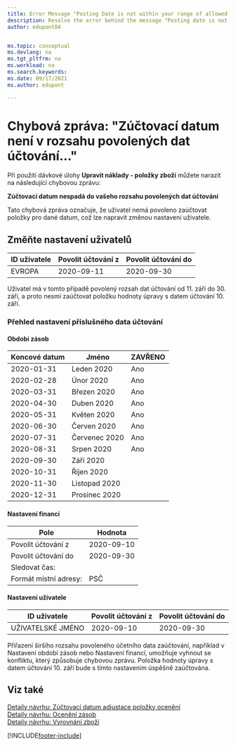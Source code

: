 ```yaml
---
title: Error Message "Posting Date is not within your range of allowed posting dates"
description: Resolve the error behind the message "Posting date is not within your range of allowed posting dates" when running the Adjust Cost - Item Entries batch job.
author: edupont04


ms.topic: conceptual
ms.devlang: na
ms.tgt_pltfrm: na
ms.workload: na
ms.search.keywords:
ms.date: 09/17/2021
ms.author: edupont

---
```


# Chybová zpráva: "Zúčtovací datum není v rozsahu povolených dat účtování..."

Při použití dávkové úlohy **Upravit náklady - položky zboží** můžete narazit na následující chybovou zprávu:

**Zúčtovací datum nespadá do vašeho rozsahu povolených dat účtování**

Tato chybová zpráva označuje, že uživatel nemá povoleno zaúčtovat položky pro dané datum, což lze napravit změnou nastavení uživatele.

## Změňte nastavení uživatelů

| ID uživatele | Povolit účtování z | Povolit účtování do |
|---------|---------|--------|
| EVROPA | 2020-09-11 | 2020-09-30 |

Uživatel má v tomto případě povolený rozsah dat účtování od 11. září do 30. září, a proto nesmí zaúčtovat položku hodnoty úpravy s datem účtování 10. září.

### Přehled nastavení příslušného data účtování

#### Období zásob

| Koncové datum | Jméno | ZAVŘENO |
|---------|---------|---------|
| 2020-01-31 | Leden 2020 | Ano |
| 2020-02-28 | Únor 2020 | Ano |
| 2020-03-31 | Březen 2020 | Ano |
| 2020-04-30 | Duben 2020 | Ano |
| 2020-05-31 | Květen 2020 | Ano |
| 2020-06-30 | Červen 2020 | Ano |
| 2020-07-31 | Červenec 2020 | Ano |
| 2020-08-31 | Srpen 2020 | Ano |
| 2020-09-30 | Září 2020 |         |
| 2020-10-31 | Říjen 2020 |         |
| 2020-11-30 | Listopad 2020 |         |
| 2020-12-31 | Prosinec 2020 |         |

#### Nastavení financí

| Pole | Hodnota |
|---------|---------|
| Povolit účtování z | 2020-09-10 |
| Povolit účtování do | 2020-09-30 |
| Sledovat čas: |         |
| Formát místní adresy: | PSČ |

#### Nastavení uživatele

| ID uživatele | Povolit účtování z | Povolit účtování do |
|---------|---------|--------|
| UŽIVATELSKÉ JMÉNO | 2020-09-10 | 2020-09-30 |

Přiřazení širšího rozsahu povoleného účetního data zaúčtování, například v Nastavení období zásob nebo Nastavení financí, umožňuje vyhnout se konfliktu, který způsobuje chybovou zprávu. Položka hodnoty úpravy s datem účtování 10. září bude s tímto nastavením úspěšně zaúčtována.

## Viz také

[Detaily návrhu: Zúčtovací datum adjustace položky ocenění](design-details-inventory-adjustment-value-entry-posting-date.md)    
[Detaily návrhu: Ocenění zásob](design-details-inventory-costing.md)    
[Detaily návrhu: Vyrovnání zboží](design-details-item-application.md)  

[!INCLUDE[footer-include](includes/footer-banner.md)]
